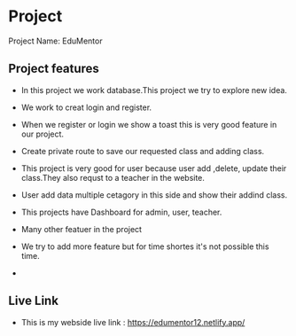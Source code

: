 
# Project
Project Name: EduMentor



## Project features

* In this project we work database.This project we try to explore new idea.

* We work to creat login and register.

* When we register or login we show a toast this is very good feature in our project.

* Create private route to save our requested class and adding class.

* This project is very good for user because user add ,delete, update their class.They also requst to a teacher in the website.

* User add data multiple cetagory in this side and show their addind class.

* This projects have Dashboard for admin, user, teacher.

* Many other featuer in the project

* We try to add more feature but for time shortes it's not possible this time.

* 
## Live Link

* This is my webside live link : https://edumentor12.netlify.app/

